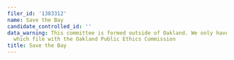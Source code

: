 ```yaml
---
filer_id: '1383312'
name: Save the Bay
candidate_controlled_id: ''
data_warning: This committee is formed outside of Oakland. We only have data on committees
  which file with the Oakland Public Ethics Commission
title: Save the Bay
---
```

